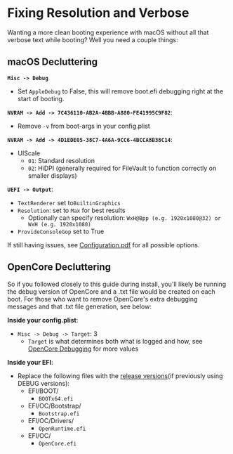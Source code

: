 # Fixing Resolution and Verbose



Wanting a more clean booting experience with macOS without all that verbose text while booting? Well you need a couple things:



## macOS Decluttering

**`Misc -> Debug`**

* Set `AppleDebug` to False, this will remove boot.efi debugging right at the start of booting.

**`NVRAM -> Add -> 7C436110-AB2A-4BBB-A880-FE41995C9F82`**:

* Remove `-v` from boot-args in your config.plist

**`NVRAM -> Add -> 4D1EDE05-38C7-4A6A-9CC6-4BCCA8B38C14`**:

* UIScale
  * `01`: Standard resolution
  * `02`: HiDPI (generally required for FileVault to function correctly on smaller displays)

**`UEFI -> Output`**:

* `TextRenderer` set to`BuiltinGraphics`
* `Resolution`: set to `Max` for best results
  * Optionally can specify resolution: `WxH@Bpp (e.g. 1920x1080@32) or WxH (e.g. 1920x1080)`
* `ProvideConsoleGop` set to True

If still having issues, see [Configuration.pdf](https://github.com/acidanthera/OpenCorePkg/blob/master/Docs/Configuration.pdf) for all possible options.

## OpenCore Decluttering

So if you followed closely to this guide during install, you'll likely be running the debug version of OpenCore and a .txt file would be created on each boot. For those who want to remove OpenCore's extra debugging messages and that .txt file generation, see below:

**Inside your config.plist**:

* `Misc -> Debug -> Target`: 3
  * `Target` is what determines both what is logged and how, see [OpenCore Debugging](https://dortania.github.io/OpenCore-Install-Guide/troubleshooting/debug.html) for more values
  
**Inside your EFI**:

* Replace the following files with the [release versions](https://github.com/acidanthera/OpenCorePkg/releases)(if previously using DEBUG versions):
  * EFI/BOOT/
    * `BOOTx64.efi`
  * EFI/OC/Bootstrap/
    * `Bootstrap.efi`
  * EFI/OC/Drivers/
    * `OpenRuntime.efi`
  * EFI/OC/
    * `OpenCore.efi`
